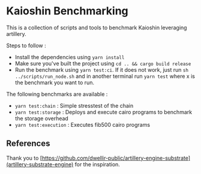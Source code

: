 # Kaioshin Benchmarking

This is a collection of scripts and tools to benchmark Kaioshin leveraging artillery.

Steps to follow :
- Install the dependencies using `yarn install`
- Make sure you've built the project using `cd .. && cargo build release`
- Run the benchmark using `yarn test:ci`.
  If it does not work, just run `sh ../scripts/run_node.sh` and in another terminal run `yarn test` where x is the benchmark you want to run.

The following benchmarks are available :
- `yarn test:chain` : Simple stresstest of the chain
- `yarn test:storage` : Deploys and execute cairo programs to benchmark the storage overhead
- `yarn test:execution` : Executes fib500 cairo programs


## References

Thank you to [https://github.com/dwellir-public/artillery-engine-substrate](artillery-substrate-engine) for the inspiration.
